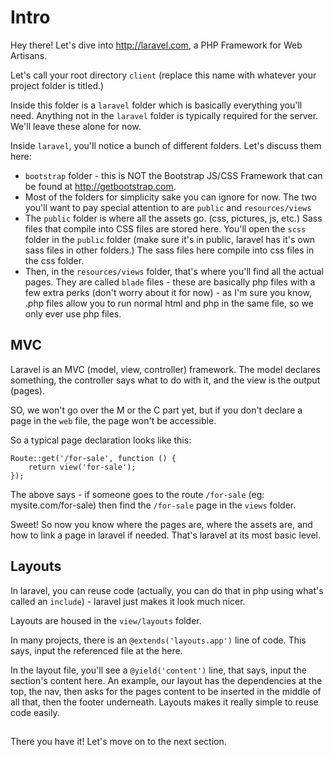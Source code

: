 # Intro

Hey there! Let's dive into http://laravel.com, a PHP Framework for Web Artisans.

Let's call your root directory `client` (replace this name with whatever your project folder is titled.) 

Inside this folder is a `laravel` folder which is basically everything you'll need. Anything not in the `laravel` folder is typically required for the server. We'll leave these alone for now.

Inside `laravel`, you'll notice a bunch of different folders. Let's discuss them here:

- `bootstrap` folder - this is NOT the Bootstrap JS/CSS Framework that can be found at http://getbootstrap.com.
- Most of the folders for simplicity sake you can ignore for now. The two you'll want to pay special attention to are `public` and `resources/views`
- The `public` folder is where all the assets go. (css, pictures, js, etc.) Sass files that compile into CSS files are stored here. You'll open the `scss` folder in the `public` folder (make sure it's in public, laravel has it's own sass files in other folders.) The sass files here compile into css files in the css folder.
- Then, in the `resources/views` folder, that's where you'll find all the actual pages. They are called `blade` files - these are basically php files with a few extra perks (don't worry about it for now) - as I'm sure you know, .php files allow you to run normal html and php in the same file, so we only ever use php files.

## MVC

Laravel is an MVC (model, view, controller) framework. The model declares something, the controller says what to do with it, and the view is the output (pages).

SO, we won't go over the M or the C part yet, but if you don't declare a page in the `web` file, the page won't be accessible.

So a typical page declaration looks like this:

```
Route::get('/for-sale', function () {
    return view('for-sale');
});
```

The above says - if someone goes to the route `/for-sale` (eg: mysite.com/for-sale) then find the `/for-sale` page in the `views` folder.

Sweet! So now you know where the pages are, where the assets are, and how to link a page in laravel if needed. That's laravel at its most basic level.

## Layouts

In laravel, you can reuse code (actually, you can do that in php using what's called an `include`) - laravel just makes it look much nicer.

Layouts are housed in the `view/layouts` folder.

In many projects, there is an `@extends('layouts.app')` line of code. This says, input the referenced file at the here.

In the layout file, you'll see a `@yield('content')` line, that says, input the section's content here. An example, our layout has the dependencies at the top, the nav, then asks for the pages content to be inserted in the middle of all that, then the footer underneath. Layouts makes it really simple to reuse code easily.

##

There you have it! Let's move on to the next section.
